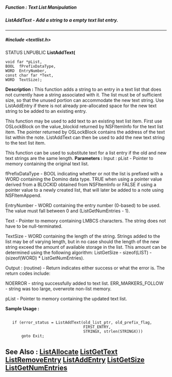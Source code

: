 ##### Function : Text List Manipulation
##### ListAddText - Add a string to a empty text list entry.
---
##### #include <textlist.h>
STATUS LNPUBLIC **ListAddText(**

	void far *pList,
	BOOL  fPrefixDataType,
	WORD  EntryNumber,
	const char far *Text,
	WORD  TextSize);
**Description :**
This function adds a string to an entry in a text list that does not currently 
have a string associated with it.  The list must be of sufficient size, so that 
the unused portion can accommodate the new text string.  Use ListAddEntry if 
there is not already pre-allocated space for the new text string to be added to 
an existing entry.

This function may be used to add text to an existing text list item.  First use 
OSLockBlock on the value_blockid returned by NSFItemInfo for the text list 
item.  The pointer returned by OSLockBlock contains the address of the text 
list within the note.  ListAddText can then be used to add the new text string 
to the text list item.

This function can be used to substitute text for a list entry if the old and 
new text strings are the same length.
**Parameters :**
Input :
pList  -  Pointer to memory containing the original text list.

fPrefixDataType  -  BOOL indicating whether or not the list is prefixed with a WORD containing the Domino data type.  TRUE when using a pointer value derived from a BLOCKID obtained from NSFItemInfo or FALSE if using a pointer value to a newly created list, that will later be added to a note using NSFItemAppend.

EntryNumber  -  WORD containing the entry number (0-based) to be used.  The value must fall between 0 and (ListGetNumEntries - 1).

Text  -  Pointer to memory containing LMBCS characters.  The string does not have to be null-terminated.

TextSize  -  WORD containing the length of the string.  Strings added to the list may be of varying length, but in no case should the length of the new string exceed the amount of available storage in the list.  This amount can be determined using the following algorithm:  ListGetSize - sizeof(LIST) - (sizeof(WORD) * ListGetNumEntries).

Output :
(routine)  -  Return indicates either success or what the error is. The return codes include:

NOERROR - string successfully added to text list.
ERR_MARKERS_FOLLOW - string was too large, overwrote non-list memory.


pList  -  Pointer to memory containing the updated text list.

**Sample Usage :**
```

   if (error_status = ListAddText(old_list_ptr, old_prefix_flag,
                                  FIRST_ENTRY,
                                  STRINGX, strlen(STRINGX)))
       goto Exit;

```
**See Also :**
[ListAllocate](D:/md_files/ListAllocate.md)
[ListGetText](D:/md_files/ListGetText.md)
[ListRemoveEntry](D:/md_files/ListRemoveEntry.md)
[ListAddEntry](D:/md_files/ListAddEntry.md)
[ListGetSize](D:/md_files/ListGetSize.md)
[ListGetNumEntries](D:/md_files/ListGetNumEntries.md)
---
